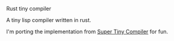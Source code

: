 Rust tiny compiler

A tiny lisp compiler written in rust.

I'm porting the implementation from [Super Tiny Compiler](https://github.com/thejameskyle/the-super-tiny-compiler) for fun.
